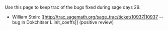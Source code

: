 Use this page to keep trac of the bugs fixed during sage days 29.

  * William Stein: [[http://trac.sagemath.org/sage_trac/ticket/10937|10937 -- bug in Dokchitser L.init_coeffs]]  (positive review)
